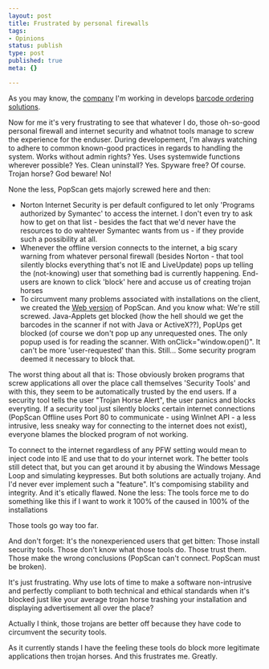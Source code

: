 ```yaml
---
layout: post
title: Frustrated by personal firewalls
tags:
- Opinions
status: publish
type: post
published: true
meta: {}

---
```

<p>As you may know, the <a href="http://www.sensational.ch">company</a> I'm working in develops <a href="http://www.popscan.net">barcode ordering solutions</a>.</p>
<p>Now for me it's very frustrating to see that whatever I do, those oh-so-good personal firewall and internet security and whatnot tools manage to screw the experience for the enduser. During developement, I'm always watching to adhere to common known-good practices in regards to handling the system. Works without admin rights? Yes. Uses systemwide functions wherever possible? Yes. Clean uninstall? Yes. Spyware free? Of course. Trojan horse? God beware! No!</p>
<p>None the less, PopScan gets majorly screwed here and then:</p>
<ul>
 <li>Norton Internet Security is per default configured to let only 'Programs authorized by Symantec' to access the internet. I don't even try to ask how to get on that list - besides the fact that we'd never have the resources to do wahtever Symantec wants from us - if they provide such a possibility at all.</li>
 <li>Whenever the offline version connects to the internet, a big scary warning from whatever personal firewall (besides Norton - that tool silently blocks everything that's not IE and LiveUpdate) pops up telling the (not-knowing) user that something bad is currently happening. End-users are known to click 'block' here and accuse us of creating trojan horses</li>
 <li>To circumvent many problems associated with installations on the client, we created the <a href="http://www.popscan.net/web_en/smb.html">Web version</a> of PopScan. And you know what: We're still screwed. Java-Applets get blocked (how the hell should we get the barcodes in the scanner if not with Java or ActiveX??), PopUps get blocked (of course we don't pop up any unrequested ones. The only popup used is for reading the scanner. With onClick="window.open()". It can't be more 'user-requested' than this. Still... Some security program deemed it necessary to block that.</li>
</ul>
<p>The worst thing about all that is: Those obviously broken programs that screw applications all over the place call themselves 'Security Tools' and with this, they seem to be automatically trusted by the end users. If a security tool tells the user "Trojan Horse Alert", the user panics and blocks everyting. If a security tool just silently blocks certain internet connections (PopScan Offline uses Port 80 to communicate - using WinInet API - a less intrusive, less sneaky way for connecting to the internet does not exist), everyone blames the blocked program of not working.</p>
<p>To connect to the internet regardless of any PFW setting would mean to inject code into IE and use that to do your internet work. The better tools still detect that, but you can get around it by abusing the Windows Message Loop and simulating keypresses. But both solutions are actually trojany. And I'd never ever implement such a "feature". It's compomising stability and integrity. And it's etically flawed. None the less: The tools force me to do something like this if I want to work it 100% of the caused in 100% of the installations</p>
<p>Those tools go way too far.</p>
<p>And don't forget: It's the nonexperienced users that get bitten: Those install security tools. Those don't know what those tools do. Those trust them. Those make the wrong conclusions (PopScan can't connect. PopScan must be broken).</p>
<p>It's just frustrating. Why use lots of time to make a software non-intrusive and perfectly compliant to both technical and ethical standards when it's blocked just like your average trojan horse trashing your installation and displaying advertisement all over the place?</p>
<p>Actually I think, those trojans are better off because they have code to circumvent the security tools.</p>
<p>As it currently stands I have the feeling these tools do block more legitimate applications then trojan horses. And this frustrates me. Greatly.</p>
